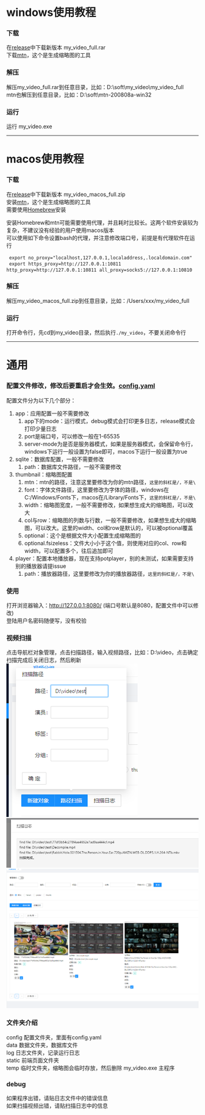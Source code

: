 # windows使用教程


### 下载

在[release](https://github.com/xi-mad/my_video/releases)中下载新版本 my_video_full.rar  
下载[mtn](https://moviethumbnail.sourceforge.net/)，这个是生成缩略图的工具

### 解压
解压my_video_full.rar到任意目录，比如：D:\soft\my_video\my_video_full  
mtn也解压到任意目录，比如：D:\soft\mtn-200808a-win32

### 运行
运行 my_video.exe  

----

# macos使用教程

### 下载

在[release](https://github.com/xi-mad/my_video/releases)中下载新版本 my_video_macos_full.zip  
安装[mtn](https://gitlab.com/movie_thumbnailer/mtn/-/wikis/home#macos)，这个是生成缩略图的工具  
需要使用[Homebrew](https://brew.sh/)安装

安装Homebrew和mtn可能需要使用代理，并且耗时比较长。这两个软件安装较为复杂，不建议没有经验的用户使用macos版本  
可以使用如下命令设置bash的代理，并注意修改端口号，前提是有代理软件在运行
```
 export no_proxy="localhost,127.0.0.1,localaddress,.localdomain.com"
 export https_proxy=http://127.0.0.1:10811 http_proxy=http://127.0.0.1:10811 all_proxy=socks5://127.0.0.1:10810
```

### 解压
解压my_video_macos_full.zip到任意目录，比如：/Users/xxx/my_video_full

### 运行
打开命令行，先cd到my_video目录，然后执行`./my_video`，不要关闭命令行

---

# 通用

### 配置文件修改，修改后要重启才会生效。[config.yaml](https://github.com/xi-mad/my_video/blob/master/backend/config/config.yaml)
配置文件分为以下几个部分：  
1. app：应用配置一般不需要修改  
   1. app下的mode：运行模式，debug模式会打印更多日志，release模式会打印少量日志  
   2. port是端口号，可以修改一般在1-65535  
   3. server-mode为是否是服务器模式，如果是服务器模式，会保留命令行，windows下运行一般设置为false即可，macos下运行一般设置为true
2. sqlite：数据库配置，一般不需要修改  
   1. path：数据库文件路径，一般不需要修改  
3. thumbnail：缩略图配置  
   1. mtn：mtn的路径，注意这里要修改为你的mtn路径，`这里的斜杠是/，不是\ `     
   2. font：字体文件路径，这里要修改为字体的路径，windows在C:/Windows/Fonts下，macos在/Library/Fonts下，`这里的斜杠是/，不是\ `    
   3. width：缩略图宽度，一般不需要修改，如果想生成大的缩略图，可以改大  
   4. col与row：缩略图的列数与行数，一般不需要修改，如果想生成大的缩略图，可以改大。这里的width、col和row是默认的，可以被optional覆盖  
   5. optional：这个是根据文件大小配置生成缩略图的  
   6. optional.fsizeless：文件大小小于这个值，则使用对应的col、row和width，可以配置多个，往后追加即可
4. player：配置本地播放器，现在支持potplayer，别的未测试，如果需要支持别的播放器请提issue  
   1. path：播放器路径，这里要修改为你的播放器路径，`这里的斜杠是/，不是\ `


### 使用
打开浏览器输入：http://127.0.0.1:8080/ (端口号默认是8080，配置文件中可以修改)  
登陆用户名密码随便写，没有校验

### 视频扫描
点击导航栏对象管理，点击扫描路径，输入视频路径，比如：D:\video，点击确定  
扫描完成后关闭日志，然后刷新  
![运行截图](/img/usage/1.png)
![运行截图](/img/usage/2.png)
![运行截图](/img/usage/3.png)

### 文件夹介绍
config          配置文件夹，里面有config.yaml  
data            数据文件夹，数据库文件  
log             日志文件夹，记录运行日志  
static          前端页面文件夹  
temp            临时文件夹，缩略图会临时存放，然后删除
my_video.exe    主程序

### debug
如果程序出错，请贴日志文件中的错误信息  
如果扫描视频出错，请贴扫描日志中的信息